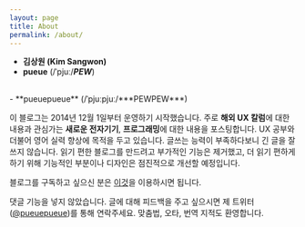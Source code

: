 ```yaml
---
layout: page
title: About
permalink: /about/
---
```

- **김상원 (Kim Sangwon)**
- **pueue** (/ˈpjuː/***PEW***)
<br/>
- **pueuepueue** (/ˈpjuːpjuː/***PEWPEW***)

이 블로그는 2014년 12월 1일부터 운영하기 시작했습니다. 주로 **해외 UX 칼럼**에 대한 내용과 관심가는 **새로운 전자기기**, **프로그래밍**에 대한 내용을 포스팅합니다. UX 공부와 더불어 영어 실력 향상에 목적을 두고 있습니다. 글쓰는 능력이 부족하다보니 긴 글을 잘 쓰지 않습니다. 읽기 편한 블로그를 만드려고 부가적인 기능은 제거했고, 더 읽기 편하게 하기 위해 기능적인 부분이나 디자인은 점진적으로 개선할 예정입니다.

블로그를 구독하고 싶으신 분은 [이것](http://pueue.com/feed.xml)을 이용하시면 됩니다.

댓글 기능을 넣지 않았습니다. 글에 대해 피드백을 주고 싶으시면 제 트위터([@pueuepueue](http://twitter.com/pueuepueue))를 통해 연락주세요. 맞춤법, 오타, 번역 지적도 환영합니다.